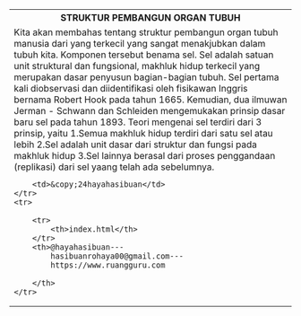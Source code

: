 
<html lang="en">
<head>
    <meta charset="UTF-8">
    <meta name="viewport" content="width=device-width, initial-scale=1.0">
    <tittle><table>
    <link rel="shortcut icon" href="index.html" type="image/x-icon">
</head>

<table>
    <tr>
        <th>STRUKTUR PEMBANGUN ORGAN TUBUH</th>
    </tr>
    <tr>
        <td>Kita akan membahas tentang struktur pembangun organ tubuh manusia dari yang terkecil yang sangat menakjubkan dalam tubuh kita. Komponen tersebut benama sel. 
        Sel adalah satuan unit struktural dan fungsional, makhluk hidup terkecil yang merupakan dasar penyusun bagian-bagian tubuh.
        Sel pertama kali diobservasi dan diidentifikasi oleh fisikawan Inggris bernama Robert Hook pada tahun 1665. Kemudian, dua ilmuwan Jerman - Schwann dan Schleiden mengemukakan prinsip dasar baru sel pada tahun 1893. 
        Teori mengenai sel terdiri dari 3 prinsip, yaitu
        1.Semua makhluk hidup terdiri dari satu sel atau lebih 
        2.Sel adalah unit dasar dari struktur dan fungsi pada makhluk hidup
        3.Sel lainnya berasal dari proses penggandaan (replikasi) dari sel yaang telah ada sebelumnya.
        
        <td>&copy;24hayahasibuan</td>
    </tr>
    <tr>

        <tr>
            <th>index.html</th>
        </tr>
        <th>@hayahasibuan---
            hasibuanrohaya00@gmail.com---
            https://www.ruangguru.com

        </th>
    </tr>
</table>
